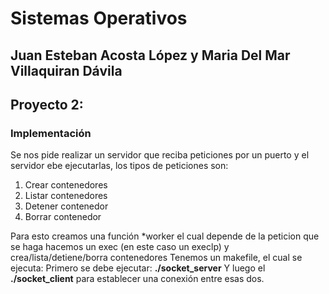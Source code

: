 # Sistemas Operativos
## Juan Esteban Acosta López y Maria Del Mar Villaquiran Dávila
## Proyecto 2:
### Implementación
Se nos pide realizar un servidor que reciba peticiones por un puerto y el servidor ebe ejecutarlas, los tipos de peticiones son:
1. Crear contenedores
2. Listar contenedores
3. Detener contenedor
4. Borrar contenedor

Para esto creamos una función *worker el cual depende de la peticion que se haga hacemos un exec (en este caso un execlp) y crea/lista/detiene/borra contenedores
Tenemos un makefile, el cual se ejecuta:
Primero se debe ejecutar:
**./socket_server** 
Y luego el
**./socket_client** para establecer una conexión entre esas dos.

